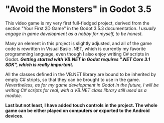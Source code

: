 # "Avoid the Monsters" in Godot 3.5
This video game is my very first full-fledged project, derived from the section "Your First 2D Game" in the
Godot 3.5.3 documentation. _I usually engage in game development as a hobby for myself, to be honest._

Many an element in this project is slightly adjusted, and all of the game code is rewritten in Visual Basic .NET,
which is currently my favorite programming language, even though I also enjoy writing C# scripts in Godot.
 ___Getting started with VB.NET in Godot requires ".NET Core 3.1 SDK", which is really important.___

All the classes defined in the VB.NET library are bound to be inherited by empty C# stripts, so that they can be
brought to use in the game. _Nevertheless, as for my game development in Godot in the future, I will be writing
C# scripts for real, with a VB.NET class library still used as a module._

__Last but not least, I have added touch controls in the project. The whole game can be either played on computers
or exported to the Android devices.__
